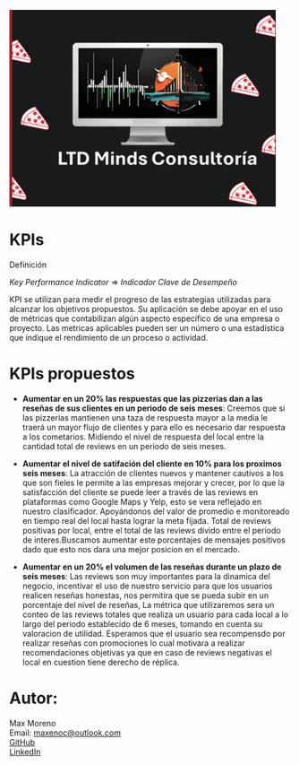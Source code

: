 
![alt text](https://github.com/0Notak/PF_EQ5_GOOGLE_YELP/blob/rama_Max/image.png?raw=true)

# KPIs
Definición

*Key Performance Indicator* ⇒ *Indicador Clave de Desempeño*

KPI se utilizan para medir el progreso de las estrategias utilizadas para alcanzar los objetivos propuestos.
Su aplicación se debe apoyar en el uso de métricas que contabilizan algún aspecto específico de una empresa o proyecto. 
Las metricas aplicables pueden ser un número o una estadística que indique el rendimiento de un proceso o actividad. 


# KPIs propuestos

* **Aumentar en un 20% las respuestas que las pizzerias dan a las reseñas de sus clientes en un periodo de seis meses**: Creemos que si las pizzerias mantienen una taza  de respuesta mayor a la media le traerá un mayor flujo  de clientes y para ello es necesario dar  respuesta a los cometarios. Midiendo el nivel de respuesta del local entre la cantidad total de reviews en un periodo de seis meses.

* **Aumentar el nivel de satifación del cliente en 10% para los proximos seis meses**: La atracción de clientes nuevos y mantener cautivos a los que son fieles le permite a las empresas mejorar y crecer, por lo que la satisfacción del cliente se puede leer a través de las reviews en plataformas como Google Maps y Yelp, esto se vera reflejado en nuestro clasificador. Apoyándonos del valor de promedio e monitoreado en tiempo real del local hasta lograr la meta fijada.
Total de reviews positivas por local, entre el total de las reviews divido entre el periodo de interes.Buscamos aumentar este porcentajes de mensajes positivos dado que esto nos dara una mejor posicion en el mercado.
 
* **Aumentar en un 20% el volumen de las reseñas durante un plazo de seis meses**: Las reviews son muy importantes para la dinamica del negocio, incentivar el uso de nuestro servicio para que los usuarios realicen reseñas honestas, nos permitira que se pueda subir en un porcentaje del nivel de reseñas, La métrica que utilizaremos sera un conteo de las reviews totales que realiza un usuario para cada local a lo largo del periodo establecido de 6 meses, tomando en cuenta su valoracion de utilidad. Esperamos que el usuario sea recompensdo por realizar reseñas con promociones lo cual motivara a realizar recomendaciones objetivas ya que en caso de reviews negativas el local en cuestion tiene derecho de réplica.



<h1>Autor:</h1>

Max Moreno<br>
Email: [maxenoc@outlook.com](maxenoc@outlook.com)<br>
[GitHub](https://github.com/0Notak/PF_EQ5_GOOGLE_YELP/blob/rama_Max/LTDMinds%20Consultor%C3%ADa_KPI.md) <br>
[LinkedIn](https://www.linkedin.com/in/max-enoc-moreno-293a3915b/)


